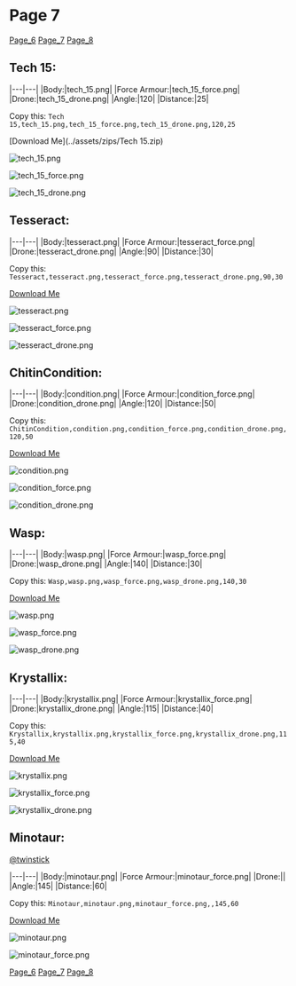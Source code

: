 # Page 7

[Page_6](./Page_6.md)
[Page_7](./Page_7.md)
[Page_8](./Page_8.md)

## **Tech 15**:



|---|---|
|Body:|tech_15.png|
|Force Armour:|tech_15_force.png|
|Drone:|tech_15_drone.png|
|Angle:|120|
|Distance:|25|

Copy this: `Tech 15,tech_15.png,tech_15_force.png,tech_15_drone.png,120,25`

[Download Me](../assets/zips/Tech 15.zip)


![tech_15.png](./../custom_skins/tech_15.png)

![tech_15_force.png](./../custom_skins/tech_15_force.png)


![tech_15_drone.png](./../custom_skins/tech_15_drone.png)



## **Tesseract**:



|---|---|
|Body:|tesseract.png|
|Force Armour:|tesseract_force.png|
|Drone:|tesseract_drone.png|
|Angle:|90|
|Distance:|30|

Copy this: `Tesseract,tesseract.png,tesseract_force.png,tesseract_drone.png,90,30`

[Download Me](../assets/zips/Tesseract.zip)


![tesseract.png](./../custom_skins/tesseract.png)

![tesseract_force.png](./../custom_skins/tesseract_force.png)


![tesseract_drone.png](./../custom_skins/tesseract_drone.png)



## **ChitinCondition**:



|---|---|
|Body:|condition.png|
|Force Armour:|condition_force.png|
|Drone:|condition_drone.png|
|Angle:|120|
|Distance:|50|

Copy this: `ChitinCondition,condition.png,condition_force.png,condition_drone.png,120,50`

[Download Me](../assets/zips/ChitinCondition.zip)


![condition.png](./../custom_skins/condition.png)

![condition_force.png](./../custom_skins/condition_force.png)


![condition_drone.png](./../custom_skins/condition_drone.png)



## **Wasp**:



|---|---|
|Body:|wasp.png|
|Force Armour:|wasp_force.png|
|Drone:|wasp_drone.png|
|Angle:|140|
|Distance:|30|

Copy this: `Wasp,wasp.png,wasp_force.png,wasp_drone.png,140,30`

[Download Me](../assets/zips/Wasp.zip)


![wasp.png](./../custom_skins/wasp.png)

![wasp_force.png](./../custom_skins/wasp_force.png)


![wasp_drone.png](./../custom_skins/wasp_drone.png)



## **Krystallix**:



|---|---|
|Body:|krystallix.png|
|Force Armour:|krystallix_force.png|
|Drone:|krystallix_drone.png|
|Angle:|115|
|Distance:|40|

Copy this: `Krystallix,krystallix.png,krystallix_force.png,krystallix_drone.png,115,40`

[Download Me](../assets/zips/Krystallix.zip)


![krystallix.png](./../custom_skins/krystallix.png)

![krystallix_force.png](./../custom_skins/krystallix_force.png)


![krystallix_drone.png](./../custom_skins/krystallix_drone.png)



## **Minotaur**:
[@twinstick](https://discord.com/users/538017698861547521)


|---|---|
|Body:|minotaur.png|
|Force Armour:|minotaur_force.png|
|Drone:||
|Angle:|145|
|Distance:|60|

Copy this: `Minotaur,minotaur.png,minotaur_force.png,,145,60`

[Download Me](../assets/zips/Minotaur.zip)


![minotaur.png](./../custom_skins/minotaur.png)

![minotaur_force.png](./../custom_skins/minotaur_force.png)



[Page_6](./Page_6.md)
[Page_7](./Page_7.md)
[Page_8](./Page_8.md)